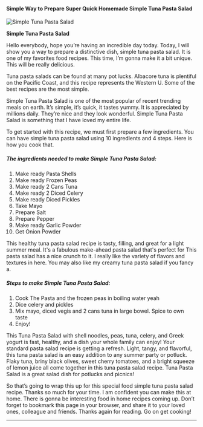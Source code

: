             

#### Simple Way to Prepare Super Quick Homemade Simple Tuna Pasta Salad

![Simple Tuna Pasta Salad](https://img-global.cpcdn.com/recipes/da62b8e3683ce70f/751x532cq70/simple-tuna-pasta-salad-recipe-main-photo.jpg)

**Simple Tuna Pasta Salad**

Hello everybody, hope you’re having an incredible day today. Today, I will show you a way to prepare a distinctive dish, simple tuna pasta salad. It is one of my favorites food recipes. This time, I’m gonna make it a bit unique. This will be really delicious.

Tuna pasta salads can be found at many pot lucks. Albacore tuna is plentiful on the Pacific Coast, and this recipe represents the Western U. Some of the best recipes are the most simple.

Simple Tuna Pasta Salad is one of the most popular of recent trending meals on earth. It’s simple, it’s quick, it tastes yummy. It is appreciated by millions daily. They’re nice and they look wonderful. Simple Tuna Pasta Salad is something that I have loved my entire life.

To get started with this recipe, we must first prepare a few ingredients. You can have simple tuna pasta salad using 10 ingredients and 4 steps. Here is how you cook that.

##### The ingredients needed to make Simple Tuna Pasta Salad:

1.  Make ready Pasta Shells
2.  Make ready Frozen Peas
3.  Make ready 2 Cans Tuna
4.  Make ready 2 Diced Celery
5.  Make ready Diced Pickles
6.  Take Mayo
7.  Prepare Salt
8.  Prepare Pepper
9.  Make ready Garlic Powder
10.  Get Onion Powder

This healthy tuna pasta salad recipe is tasty, filling, and great for a light summer meal. It's a fabulous make-ahead pasta salad that's perfect for This pasta salad has a nice crunch to it. I really like the variety of flavors and textures in here. You may also like my creamy tuna pasta salad if you fancy a.

##### Steps to make Simple Tuna Pasta Salad:

1.  Cook The Pasta and the frozen peas in boiling water yeah
2.  Dice celery and pickles
3.  Mix mayo, diced vegis and 2 cans tuna in large bowel. Spice to own taste
4.  Enjoy!

This Tuna Pasta Salad with shell noodles, peas, tuna, celery, and Greek yogurt is fast, healthy, and a dish your whole family can enjoy! Your standard pasta salad recipe is getting a refresh. Light, tangy, and flavorful, this tuna pasta salad is an easy addition to any summer party or potluck. Flaky tuna, briny black olives, sweet cherry tomatoes, and a bright squeeze of lemon juice all come together in this tuna pasta salad recipe. Tuna Pasta Salad is a great salad dish for potlucks and picnics!

So that’s going to wrap this up for this special food simple tuna pasta salad recipe. Thanks so much for your time. I am confident you can make this at home. There is gonna be interesting food in home recipes coming up. Don’t forget to bookmark this page in your browser, and share it to your loved ones, colleague and friends. Thanks again for reading. Go on get cooking!

* * *